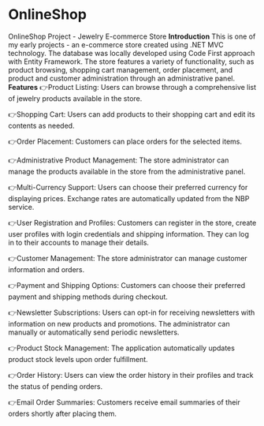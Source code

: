 # OnlineShop
OnlineShop Project - Jewelry E-commerce Store
**Introduction**
This is one of my early projects - an e-commerce store created using .NET MVC technology. The database was locally developed using Code First approach with Entity Framework. The store features a variety of functionality, such as product browsing, shopping cart management, order placement, and product and customer administration through an administrative panel. 
**Features**
👉Product Listing:
Users can browse through a comprehensive list of jewelry products available in the store.

👉Shopping Cart:
Users can add products to their shopping cart and edit its contents as needed.

👉Order Placement:
Customers can place orders for the selected items.

👉Administrative Product Management:
The store administrator can manage the products available in the store from the administrative panel.

👉Multi-Currency Support:
Users can choose their preferred currency for displaying prices. Exchange rates are automatically updated from the NBP service.

👉User Registration and Profiles:
Customers can register in the store, create user profiles with login credentials and shipping information. They can log in to their accounts to manage their details.

👉Customer Management:
The store administrator can manage customer information and orders.

👉Payment and Shipping Options:
Customers can choose their preferred payment and shipping methods during checkout.

👉Newsletter Subscriptions:
Users can opt-in for receiving newsletters with information on new products and promotions. The administrator can manually or automatically send periodic newsletters.

👉Product Stock Management:
The application automatically updates product stock levels upon order fulfillment.

👉Order History:
Users can view the order history in their profiles and track the status of pending orders.

👉Email Order Summaries:
Customers receive email summaries of their orders shortly after placing them.
